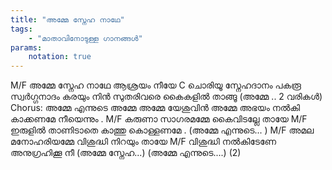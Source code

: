 ```yaml
---
title: "അമ്മേ സ്നേഹ നാഥേ"
tags:
    - "മാതാവിനോടുള്ള ഗാനങ്ങൾ"
params:
    notation: true
---
```


M/F
അമ്മേ സ്നേഹ നാഥേ
ആശ്രയം നീയേ
C
ചൊരിയൂ സ്നേഹദാനം
പകരൂ സ്വർഗ്ഗനാദം
കരയും നിൻ സുതരിവരെ
കൈകളിൽ താങ്ങൂ
(അമ്മേ .. 2 വരികൾ)
Chorus:
അമ്മേ എന്നുടെ അമ്മേ
അമ്മേ യേശുവിൻ അമ്മേ
അഭയം നൽകി കാക്കണമേ നീയെന്നും
.
M/F
കരുണാ സാഗരമമ്മേ
കൈവിടല്ലേ തായേ
M/F
ഇരുളിൽ താണിടാതെ
കാത്തു കൊള്ളണമേ
.
(അമ്മേ എന്നുടെ... )
M/F
അമല മനോഹരിയമ്മേ
വിശുദ്ധി നിറയും തായേ
M/F
വിശുദ്ധി നൽകിടേണേ
അനുഗ്രഹിക്കൂ നീ
(അമ്മേ സ്നേഹ...)
(അമ്മേ എന്നുടെ....) (2)
